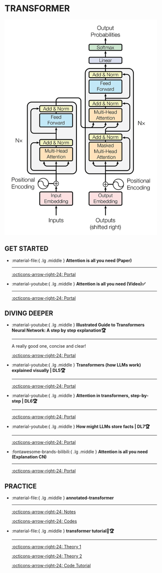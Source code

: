 # __TRANSFORMER__

![](transformer.png)

## __GET STARTED__

<div class="grid cards" markdown>

-   :material-file:{ .lg .middle } __Attention is all you need (Paper)__ 

    ---


    [:octicons-arrow-right-24: <a href="https://arxiv.org/abs/1706.03762" target="_blank"> Portal </a>](#)

-   :material-youtube:{ .lg .middle } __Attention is all you need (Video)✅__ 

    ---


    [:octicons-arrow-right-24: <a href="https://www.youtube.com/watch?v=nzqlFIcCSWQ" target="_blank"> Portal </a>](#)

</div>


## __DIVING DEEPER__

<div class="grid cards" markdown>

-   :material-youtube:{ .lg .middle } __Illustrated Guide to Transformers Neural Network: A step by step explanation🏆__ 

    ---

    A really good one, concise and clear!

    [:octicons-arrow-right-24: <a href="https://www.youtube.com/watch?v=4Bdc55j80l8" target="_blank"> Portal </a>](#)

-   :material-youtube:{ .lg .middle } __Transformers (how LLMs work) explained visually | DL5🏆__ 

    ---

    

    [:octicons-arrow-right-24: <a href="https://www.youtube.com/watch?v=wjZofJX0v4M" target="_blank"> Portal </a>](#)

-   :material-youtube:{ .lg .middle } __Attention in transformers, step-by-step | DL6🏆__ 

    ---

    

    [:octicons-arrow-right-24: <a href="https://www.youtube.com/watch?v=eMlx5fFNoYc" target="_blank"> Portal </a>](#)

-   :material-youtube:{ .lg .middle } __How might LLMs store facts | DL7🏆__ 

    ---

    

    [:octicons-arrow-right-24: <a href="https://www.youtube.com/watch?v=9-Jl0dxWQs8" target="_blank"> Portal </a>](#)


-   :fontawesome-brands-bilibili:{ .lg .middle } __Attention is all you need (Explanation CN)__ 

    ---


    [:octicons-arrow-right-24: <a href="https://www.bilibili.com/video/BV14m421u7EM/?spm_id_from=333.337.search-card.all.click&vd_source=5a427660f0337fedc22d4803661d493f" target="_blank"> Portal </a>](#)


</div>

## __PRACTICE__

<div class="grid cards" markdown>

-   :material-file:{ .lg .middle } __annotated-transformer__ 

    ---


    [:octicons-arrow-right-24: <a href="http://nlp.seas.harvard.edu/annotated-transformer" target="_blank"> Notes </a>](#)

    [:octicons-arrow-right-24: <a href="https://github.com/harvardnlp/annotated-transformer" target="_blank"> Codes </a>](#)

-   :material-file:{ .lg .middle } __transformer tutorial🎯🏆__ 

    ---

    [:octicons-arrow-right-24: <a href="https://medium.com/towards-data-science/all-you-need-to-know-about-attention-and-transformers-in-depth-understanding-part-1-552f0b41d021" target="_blank"> Theory 1 </a>](#)

    [:octicons-arrow-right-24: <a href="https://medium.com/towards-data-science/all-you-need-to-know-about-attention-and-transformers-in-depth-understanding-part-2-bf2403804ada" target="_blank"> Theory 2 </a>](#)

    [:octicons-arrow-right-24: <a href="https://medium.com/towards-data-science/build-your-own-transformer-from-scratch-using-pytorch-84c850470dcb" target="_blank"> Code Tutorial </a>](#)

</div>


